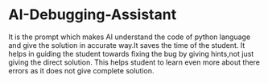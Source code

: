 # AI-Debugging-Assistant
It is the prompt which makes AI understand the code of python language and give the solution in accurate way.It saves the time of the student. It helps in guiding the student towards fixing the bug by giving hints,not just giving the direct solution. This helps student to learn even more about there errors as it does not give complete solution.  
